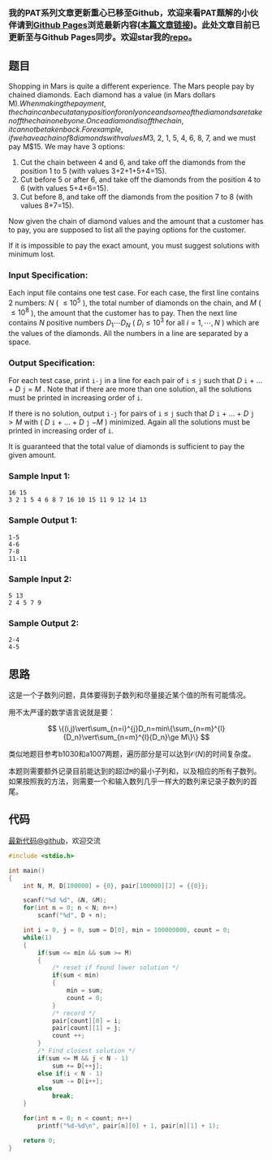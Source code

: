 ### 我的PAT系列文章更新重心已移至Github，欢迎来看PAT题解的小伙伴请到[Github Pages](https://oliverlew.github.io/PAT)浏览最新内容([本篇文章链接](https://oliverlew.github.io/PAT/Advanced/1044.html))。此处文章目前已更新至与Github Pages同步。欢迎star我的[repo](https://github.com/OliverLew/PAT)。

## 题目

Shopping in Mars is quite a different experience. The Mars people pay by
chained diamonds. Each diamond has a value (in Mars dollars M$). When making
the payment, the chain can be cut at any position for only once and some of
the diamonds are taken off the chain one by one. Once a diamond is off the
chain, it cannot be taken back. For example, if we have a chain of 8 diamonds
with values M$3, 2, 1, 5, 4, 6, 8, 7, and we must pay M$15. We may have 3
options:

  1. Cut the chain between 4 and 6, and take off the diamonds from the position 1 to 5 (with values 3+2+1+5+4=15).
  2. Cut before 5 or after 6, and take off the diamonds from the position 4 to 6 (with values 5+4+6=15).
  3. Cut before 8, and take off the diamonds from the position 7 to 8 (with values 8+7=15).

Now given the chain of diamond values and the amount that a customer has to
pay, you are supposed to list all the paying options for the customer.

If it is impossible to pay the exact amount, you must suggest solutions with
minimum lost.

### Input Specification:

Each input file contains one test case. For each case, the first line contains
2 numbers: $N$ ( $\le 10^5$ ), the total number of diamonds on the chain, and
$M$ ( $\le 10^8$ ), the amount that the customer has to pay. Then the next
line contains $N$ positive numbers $D_1 \cdots D_N$ ( $D_i\le 10^3$ for all
$i=1, \cdots , N$ ) which are the values of the diamonds. All the numbers in a
line are separated by a space.

### Output Specification:

For each test case, print `i-j` in a line for each pair of `i` $\le$ `j` such
that $D$ `i` \+ ... + $D$ `j` = $M$ . Note that if there are more than one
solution, all the solutions must be printed in increasing order of `i`.

If there is no solution, output `i-j` for pairs of `i` $\le$ `j` such that $D$
`i` \+ ... + $D$ `j` $> M$ with ( $D$ `i` \+ ... + $D$ `j` $- M$ ) minimized.
Again all the solutions must be printed in increasing order of `i`.

It is guaranteed that the total value of diamonds is sufficient to pay the
given amount.

### Sample Input 1:

    
    
    16 15
    3 2 1 5 4 6 8 7 16 10 15 11 9 12 14 13
    

### Sample Output 1:

    
    
    1-5
    4-6
    7-8
    11-11
    

### Sample Input 2:

    
    
    5 13
    2 4 5 7 9
    

### Sample Output 2:

    
    
    2-4
    4-5
    



## 思路


这是一个子数列问题，具体要得到子数列和尽量接近某个值的所有可能情况。

用不太严谨的数学语言说就是要：

$$ \{(i,j)\vert\sum_{n=i}^{j}D_n=min\{\sum_{n=m}^{l}{D_n}\vert\sum_{n=m}^{l}{D_n}\ge M\}\} $$

类似地题目参考b1030和a1007两题，遍历部分是可以达到$\mathcal{O}(N)$的时间复杂度。

本题则需要额外记录目前能达到的超过`M`的最小子列和，以及相应的所有子数列。如果按照我的方法，则需要一个和输入数列几乎一样大的数列来记录子数列的首尾。

## 代码

[最新代码@github](https://github.com/OliverLew/PAT/blob/master/PATAdvanced/1044.c)，欢迎交流
```c
#include <stdio.h>

int main()
{
    int N, M, D[100000] = {0}, pair[100000][2] = {{0}};

    scanf("%d %d", &N, &M);
    for(int n = 0; n < N; n++)
        scanf("%d", D + n);

    int i = 0, j = 0, sum = D[0], min = 100000000, count = 0;
    while(1)
    {
        if(sum <= min && sum >= M)
        {
            /* reset if found lower solution */
            if(sum < min)
            {
                min = sum;
                count = 0;
            }
            /* record */
            pair[count][0] = i;
            pair[count][1] = j;
            count ++;
        }
        /* Find closest solution */
        if(sum <= M && j < N - 1)
            sum += D[++j];
        else if(i < N - 1)
            sum -= D[i++];
        else
            break;
    }

    for(int n = 0; n < count; n++)
        printf("%d-%d\n", pair[n][0] + 1, pair[n][1] + 1);

    return 0;
}
```